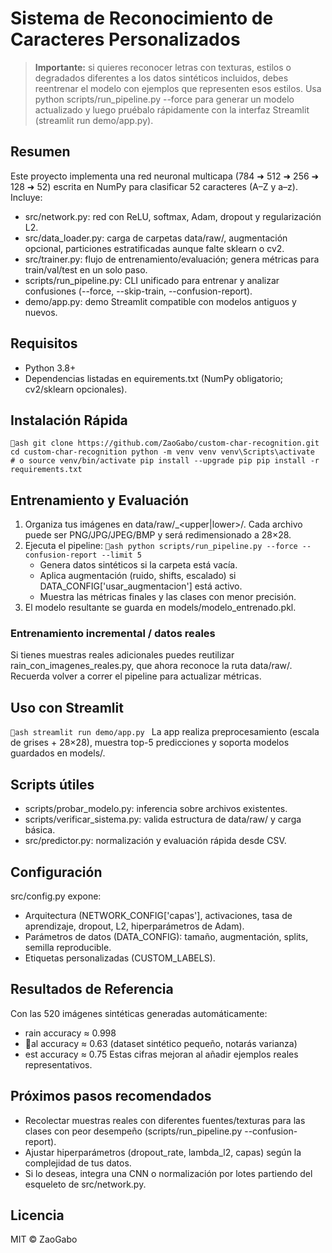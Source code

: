# Sistema de Reconocimiento de Caracteres Personalizados

> **Importante:** si quieres reconocer letras con texturas, estilos o degradados diferentes a los datos sintéticos incluidos, debes reentrenar el modelo con ejemplos que representen esos estilos. Usa python scripts/run_pipeline.py --force para generar un modelo actualizado y luego pruébalo rápidamente con la interfaz Streamlit (streamlit run demo/app.py).

## Resumen

Este proyecto implementa una red neuronal multicapa (784 ➜ 512 ➜ 256 ➜ 128 ➜ 52) escrita en NumPy para clasificar 52 caracteres (A–Z y a–z). Incluye:
- src/network.py: red con ReLU, softmax, Adam, dropout y regularización L2.
- src/data_loader.py: carga de carpetas data/raw/, augmentación opcional, particiones estratificadas aunque falte sklearn o cv2.
- src/trainer.py: flujo de entrenamiento/evaluación; genera métricas para train/val/test en un solo paso.
- scripts/run_pipeline.py: CLI unificado para entrenar y analizar confusiones (--force, --skip-train, --confusion-report).
- demo/app.py: demo Streamlit compatible con modelos antiguos y nuevos.

## Requisitos

- Python 3.8+
- Dependencias listadas en equirements.txt (NumPy obligatorio; cv2/sklearn opcionales).

## Instalación Rápida

`ash
git clone https://github.com/ZaoGabo/custom-char-recognition.git
cd custom-char-recognition
python -m venv venv
venv\Scripts\activate  # o source venv/bin/activate
pip install --upgrade pip
pip install -r requirements.txt
`

## Entrenamiento y Evaluación

1. Organiza tus imágenes en data/raw/<letra>_<upper|lower>/. Cada archivo puede ser PNG/JPG/JPEG/BMP y será redimensionado a 28×28.
2. Ejecuta el pipeline:
   `ash
   python scripts/run_pipeline.py --force --confusion-report --limit 5
   `
   - Genera datos sintéticos si la carpeta está vacía.
   - Aplica augmentación (ruido, shifts, escalado) si DATA_CONFIG['usar_augmentacion'] está activo.
   - Muestra las métricas finales y las clases con menor precisión.
3. El modelo resultante se guarda en models/modelo_entrenado.pkl.

### Entrenamiento incremental / datos reales

Si tienes muestras reales adicionales puedes reutilizar 	rain_con_imagenes_reales.py, que ahora reconoce la ruta data/raw/. Recuerda volver a correr el pipeline para actualizar métricas.

## Uso con Streamlit

`ash
streamlit run demo/app.py
`
La app realiza preprocesamiento (escala de grises + 28×28), muestra top-5 predicciones y soporta modelos guardados en models/.

## Scripts útiles

- scripts/probar_modelo.py: inferencia sobre archivos existentes.
- scripts/verificar_sistema.py: valida estructura de data/raw/ y carga básica.
- src/predictor.py: normalización y evaluación rápida desde CSV.

## Configuración

src/config.py expone:
- Arquitectura (NETWORK_CONFIG['capas'], activaciones, tasa de aprendizaje, dropout, L2, hiperparámetros de Adam).
- Parámetros de datos (DATA_CONFIG): tamaño, augmentación, splits, semilla reproducible.
- Etiquetas personalizadas (CUSTOM_LABELS).

## Resultados de Referencia

Con las 520 imágenes sintéticas generadas automáticamente:
- 	rain accuracy ≈ 0.998
- al accuracy ≈ 0.63 (dataset sintético pequeño, notarás varianza)
- 	est accuracy ≈ 0.75
Estas cifras mejoran al añadir ejemplos reales representativos.

## Próximos pasos recomendados

- Recolectar muestras reales con diferentes fuentes/texturas para las clases con peor desempeño (scripts/run_pipeline.py --confusion-report).
- Ajustar hiperparámetros (dropout_rate, lambda_l2, capas) según la complejidad de tus datos.
- Si lo deseas, integra una CNN o normalización por lotes partiendo del esqueleto de src/network.py.

## Licencia

MIT © ZaoGabo